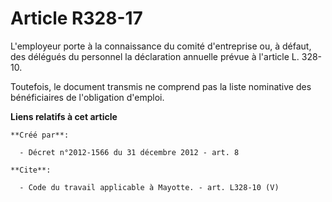 # Article R328-17

L'employeur porte à la connaissance du comité d'entreprise ou, à défaut, des délégués du personnel la déclaration annuelle
prévue à l'article L. 328-10. 

Toutefois, le document transmis ne comprend pas la liste nominative des bénéficiaires de l'obligation d'emploi.

**Liens relatifs à cet article**

	**Créé par**:

	  - Décret n°2012-1566 du 31 décembre 2012 - art. 8

	**Cite**:

	  - Code du travail applicable à Mayotte. - art. L328-10 (V)
